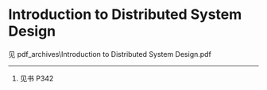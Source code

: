 # Introduction to Distributed System Design

见 pdf_archives\Introduction to Distributed System Design.pdf

---
1. 见书 P342
